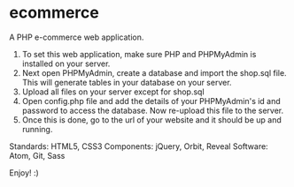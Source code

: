 ecommerce
=========

A PHP e-commerce web application.

1. To set this web application, make sure PHP and PHPMyAdmin is installed on your server.
2. Next open PHPMyAdmin, create a database and import the shop.sql file. This will generate tables in your database on your server.
3. Upload all files on your server except for shop.sql
4. Open config.php file and add the details of your PHPMyAdmin's id and password to access the database. Now re-upload this file to the server.
5. Once this is done, go to the url of your website and it should be up and running.

Standards: HTML5, CSS3
Components: jQuery, Orbit, Reveal
Software: Atom, Git, Sass

Enjoy! :) 
